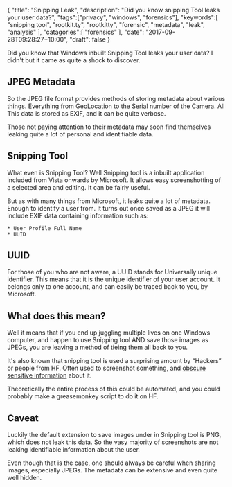 {
	"title": "Snipping Leak",
	"description": "Did you know snipping Tool leaks your user data?",
	"tags":["privacy", "windows", "forensics"],
	"keywords":[
		"snipping tool",
		"rootkit.ty",
		"rootkitty",
		"forensic",
		"metadata",
		"leak",
		"analysis"
	],
	"catagories":[
		"forensics"
	],
	"date": "2017-09-28T09:28:27+10:00",
	"draft": false
}

Did you know that Windows inbuilt Snipping Tool leaks your user data? I didn't but it came as quite a shock to discover.

## JPEG Metadata
So the JPEG file format provides methods of storing metadata about various things. Everything from GeoLocation to the Serial number of the Camera. All This data is stored as EXIF, and it can be quite verbose.

Those not paying attention to their metadata may soon find themselves leaking quite a lot of personal and identifiable data.

## Snipping Tool
What even is Snipping Tool? Well Snipping tool is a inbuilt application included from Vista onwards by Microsoft. It allows easy screenshotting of a selected area and editing. It can be fairly useful.

But as with many things from Microsoft, it leaks quite a lot of metadata. Enough to identify a user from. It turns out once saved as a JPEG it will include EXIF data containing information such as:

	* User Profile Full Name
	* UUID

## UUID
For those of you who are not aware, a UUID stands for Universally unique identifier. This means that it is the unique identifier of your user account. It belongs only to one account, and can easily be traced back to you, by Microsoft.

## What does this mean?
Well it means that if you end up juggling multiple lives on one Windows computer, and happen to use Snipping tool AND save those images as JPEGs, you are leaving a method of tieing them all back to you.

It's also known that snipping tool is used a surprising amount by “Hackers” or people from HF. Often used to screenshot something, and [obscure sensitive information](https://twitter.com/HavocFred/status/560238421449641985) about it.

Theoretically the entire process of this could be automated, and you could probably make a greasemonkey script to do it on HF.

## Caveat
Luckily the default extension to save images under in Snipping tool is PNG, which does not leak this data. So the vasy majority of screenshots are not leaking identifiable information about the user.

Even though that is the case, one should always be careful when sharing images, especially JPEGs. The metadata can be extensive and even quite well hidden.
